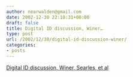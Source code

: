```yaml
---
author: nearwalden@gmail.com
date: 2002-12-30 22:10:31+00:00
draft: false
title: Digital ID discussion, Winer…
type: post
url: /2002/12/30/digital-id-discussion-winer/
categories:
- posts
---
```


[Digital ID discussion, Winer, Searles, et al](//doc.weblogs.com/2002/12/29#diggingDigid')



